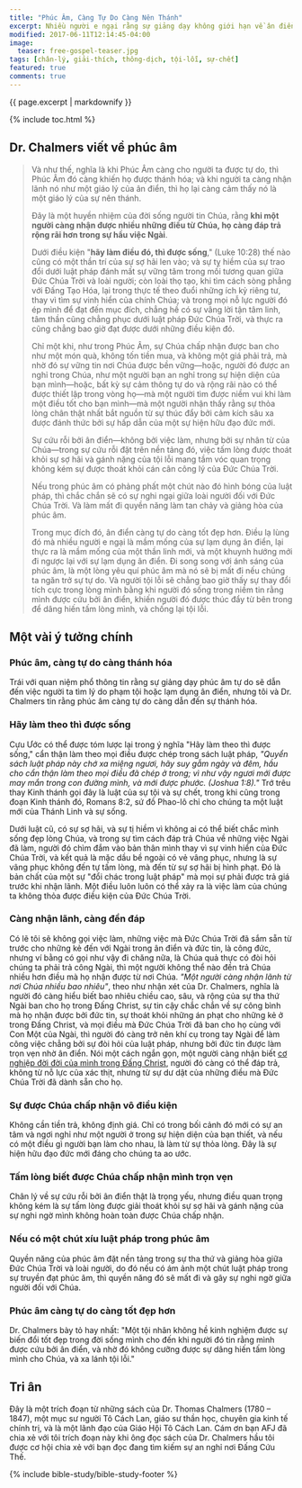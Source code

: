 ```yaml
---
title: "Phúc Âm, Càng Tự Do Càng Nên Thánh"
excerpt: Nhiều người e ngại rằng sự giảng dạy không giới hạn về ân điển Chúa sẽ khiến nhiều người lạm dụng nó, và khiến tội lỗi gia tăng. Nhưng Tiến Sĩ Chalmers, một nhà thần học của thế kỷ thứ 18, đã cho thấy thực tế không phải như vậy.
modified: 2017-06-11T12:14:45-04:00
image: 
  teaser: free-gospel-teaser.jpg
tags: [chân-lý, giải-thích, thông-dịch, tội-lỗi, sự-chết]
featured: true
comments: true
---
```


{{ page.excerpt | markdownify }}

{% include toc.html %}

## Dr. Chalmers viết về phúc âm

> Và như thế, nghĩa là khi Phúc Âm càng cho người ta được tự do, thì Phúc Âm đó càng khiến họ được thánh hóa; và khi người ta càng nhận lãnh nó như một giáo lý của ân điển, thì họ lại càng cảm thấy nó là một giáo lý của sự nên thánh.
> 
> Đây là một huyền nhiệm của đời sống người tin Chúa, rằng <strong>khi một người càng nhận được nhiều những điều từ Chúa, họ càng đáp trả rộng rãi hơn trong sự hầu việc Ngài</strong>.
> 
> Dưới điều kiện "<strong>hãy làm điều đó, thì được sống</strong>," (Luke 10:28) thế nào cũng có một thần trí của sự sợ hãi len vào; và sự tỵ hiềm của sự trao đổi dưới luật pháp đánh mất sự vững tâm trong mối tương quan giữa Đức Chúa Trời và loài người; còn loài thọ tạo, khi tìm cách sòng phẳng với Đấng Tạo Hóa, lại trong thực tế theo đuổi những ích kỷ riêng tư, thay vì tìm sự vinh hiển của chính Chúa; và trong mọi nỗ lực người đó ép mình để đạt đến mục đích, chẳng hề có sự vâng lời tận tâm linh, tâm thần cũng chẳng phục dưới luật pháp Đức Chúa Trời, và thực ra cũng chẳng bao giờ đạt được dưới những điều kiện đó.
> 
> Chỉ một khi, như trong Phúc Âm, sự Chúa chấp nhận được ban cho như một món quà, không tốn tiền mua, và không một giá phải trả, mà nhờ đó sự vững tin nơi Chúa được bền vững&mdash;hoặc, người đó được an nghỉ trong Chúa, như một người bạn an nghỉ trong sự hiện diện của bạn mình&mdash;hoặc, bất kỳ sự cảm thông tự do và rộng rãi nào có thể được thiết lập trong vòng họ&mdash;mà một người tìm được niềm vui khi làm một điều tốt cho bạn mình&mdash;mà một người nhận thấy rằng sự thỏa lòng chân thật nhất bắt nguồn từ sự thúc đẩy bởi cảm kích sâu xa được đánh thức bởi sự hấp dẫn của một sự hiện hữu đạo đức mới.
> 
> Sự cứu rỗi bởi ân điển&mdash;không bởi việc làm, nhưng bởi sự nhân từ của Chúa&mdash;trong sự cứu rỗi đặt trên nền tảng đó, việc tấm lòng được thoát khỏi sự sợ hãi và gánh nặng của tội lỗi mang tầm vóc quan trọng không kém sự được thoát khỏi cán cân công lý của Đức Chúa Trời.
> 
> Nếu trong phúc âm có phảng phất một chút nào đó hình bóng của luật pháp, thì chắc chắn sẽ có sự nghi ngại giữa loài người đối với Đức Chúa Trời.  Và làm mất đi quyền năng làm tan chảy và giảng hòa của phúc âm.
> 
> Trong mục đích đó, ân điển càng tự do càng tốt đẹp hơn. Điều lạ lùng đó mà nhiều người e ngại là mầm mống của sự lạm dụng ân điển, lại thực ra là mầm mống của một thần linh mới, và một khuynh hướng mới đi ngược lại với sự lạm dụng ân điển.  Đi song song với ánh sáng của phúc âm, là một lòng yêu quí phúc âm mà nó sẽ bị mất đi nếu chúng ta ngăn trở sự tự do.  Và người tội lỗi sẽ chẳng bao giờ thấy sự thay đổi tích cực trong lòng mình bằng khi người đó sống trong niềm tin rằng mình được cứu bởi ân điển, khiến người đó được thúc đẩy từ bên trong để dâng hiến tấm lòng mình, và chống lại tội lỗi. 

## Một vài ý tưởng chính

### Phúc âm, càng tự do càng thánh hóa
Trái với quan niệm phổ thông tin rằng sự giảng dạy phúc âm tự do sẽ dẫn đến việc người ta tìm lý do phạm tội hoặc lạm dụng ân điển, nhưng tôi và Dr. Chalmers tin rằng phúc âm càng tự do càng dẫn đến sự thánh hóa.

### Hãy làm theo thì được sống
Cựu Ước có thể được tóm lược lại trong ý nghĩa "Hãy làm theo thì được sống," cẩn thận làm theo mọi điều được chép trong sách luật pháp, *"Quyển sách luật pháp này chớ xa miệng ngươi, hãy suy gẫm ngày và đêm, hầu cho cẩn thận làm theo mọi điều đã chép ở trong; vì như vậy ngươi mới được may mắn trong con đường mình, và mới được phước. (Joshua 1:8)."* Trớ trêu thay Kinh thánh gọi đây là luật của sự tội và sự chết, trong khi cũng trong đoạn Kinh thánh đó, Romans 8:2, sứ đồ Phao-lô chỉ cho chúng ta một luật mới của Thánh Linh và sự sống.

Dưới luật cũ, có sự sợ hãi, và sự tị hiềm vì không ai có thể biết chắc mình sống đẹp lòng Chúa, và trong sự tìm cách đáp trả Chúa về những việc Ngài đã làm, người đó chìm đắm vào bản thân mình thay vì sự vinh hiển của Đức Chúa Trời, và kết quả là mặc dầu bề ngoài có vẻ vâng phục, nhưng là sự vâng phục không đến tự tấm lòng, mà đến từ sự sợ hãi bị hình phạt. Đó là bản chất của một sự "đổi chác trong luật pháp" mà mọi sự phải được trả giá trước khi nhận lãnh. Một điều luôn luôn có thể xảy ra là việc làm của chúng ta không thỏa được điều kiện của Đức Chúa Trời.

###  Càng nhận lãnh, càng đền đáp
Có lẽ tôi sẽ không gọi việc làm, những việc mà Đức Chúa Trời đã sắm sẵn từ trước cho những kẻ đến với Ngài trong ân điển và đức tin, là công đức, nhưng ví bằng có gọi như vậy đi chăng nữa, là Chúa quả thực có đòi hỏi chúng ta phải trả công Ngài, thì một người không thể nào đền trả Chúa nhiều hơn điều mà họ nhận được từ nơi Chúa. *"Một người càng nhận lãnh từ nơi Chúa nhiều bao nhiêu"*, theo như nhận xét của Dr. Chalmers, nghĩa là người đó càng hiểu biết bao nhiêu chiều cao, sâu, và rộng của sự tha thứ Ngài ban cho họ trong Đấng Christ, sự tin cậy chắc chắn về sự công bình mà họ nhận được bởi đức tin, sự thoát khỏi những án phạt cho những kẻ ở trong Đấng Christ, và mọi điều mà Đức Chúa Trời đã ban cho họ cùng với Con Một của Ngài, thì người đó càng trở nên khí cụ trong tay Ngài để làm công việc chẳng bởi sự đòi hỏi của luật pháp, nhưng bởi đức tin được làm trọn vẹn nhờ ân điển. Nói một cách ngắn gọn, một người càng nhận biết [cơ nghiệp đời đời của mình trong Đấng Christ](http://vacsf.org/viet-studies/Y-Chua/), người đó càng có thể đáp trả, không từ nỗ lực của xác thịt, nhưng từ sự dư dật của những điều mà Đức Chúa Trời đã dành sẵn cho họ.

### Sự được Chúa chấp nhận vô điều kiện
Không cần tiền trả, không định giá. Chỉ có trong bối cảnh đó mới có sự an tâm và ngơi nghỉ như một người ở trong sự hiện diện của bạn thiết, và nếu có một điều gì người bạn làm cho nhau, là làm từ sự thỏa lòng. Đây là sự hiện hữu đạo đức mới đáng cho chúng ta ao ước.

### Tấm lòng biết được Chúa chấp nhận mình trọn vẹn
Chân lý về sự cứu rỗi bởi ân điển thật là trọng yếu, nhưng điều quan trọng không kém là sự tấm lòng được giải thoát khỏi sự sợ hãi và gánh nặng của sự nghi ngờ mình không hoàn toàn được Chúa chấp nhận.

### Nếu có một chút xíu luật pháp trong phúc âm
Quyền năng của phúc âm đặt nền tảng trong sự tha thứ và giảng hòa giữa Đức Chúa Trời và loài người, do đó nếu có ám ảnh một chút luật pháp trong sự truyền đạt phúc âm, thì quyền năng đó sẽ mất đi và gây sự nghi ngờ giữa người đối với Chúa.

### Phúc âm càng tự do càng tốt đẹp hơn
Dr. Chalmers bày tỏ hay nhất: "Một tội nhân không hề kinh nghiệm được sự biến đổi tốt đẹp trong đời sống mình cho đến khi người đó tin rằng mình được cứu bởi ân điển, và nhờ đó không cưỡng được sự dâng hiến tấm lòng mình cho Chúa, và xa lánh tội lỗi."

## Tri ân
Đây là một trích đoạn từ những sách của Dr. Thomas Chalmers (1780 – 1847), một mục sư người Tô Cách Lan, giáo sư thần học, chuyên gia kinh tế chính trị, và là một lãnh đạo của Giáo Hội Tô Cách Lan. Cám ơn bạn AFJ đã chia xẻ với tôi trích đoạn này khi ông đọc sách của Dr. Chalmers hầu tôi được cơ hội chia xẻ với bạn đọc đang tìm kiếm sự an nghỉ nơi Đấng Cứu Thế. 

{% include bible-study/bible-study-footer %}

